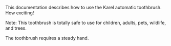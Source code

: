 
This documentation describes how to use the Karel automatic toothbrush. How exciting!

Note: This toothbrush is totally safe to use for children, adults, pets, wildlife, and trees.

The toothbrush requires a steady hand.